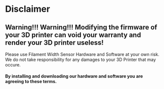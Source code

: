 # Disclaimer

## Warning!!! Warning!!! Modifying the firmware of your 3D printer can void your warranty and render your 3D printer useless!

Please use Filament Width Sensor Hardware and Software at your own risk.
We do not take responsibility for any damages to your 3D Printer that may occure.

#### By installing and downloading our hardware and software you are agreeing to these terms.